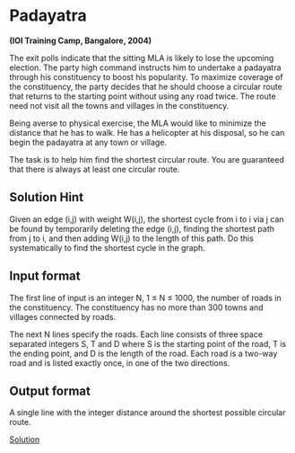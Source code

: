 # Padayatra
**(IOI Training Camp, Bangalore, 2004)**

The exit polls indicate that the sitting MLA is likely to lose the upcoming election. The party high command instructs him to undertake a padayatra through his constituency to boost his popularity. To maximize coverage of the constituency, the party decides that he should choose a circular route that returns to the starting point without using any road twice. The route need not visit all the towns and villages in the constituency.

Being averse to physical exercise, the MLA would like to minimize the distance that he has to walk. He has a helicopter at his disposal, so he can begin the padayatra at any town or village.

The task is to help him find the shortest circular route. You are guaranteed that there is always at least one circular route.

## Solution Hint
Given an edge (i,j) with weight W(i,j), the shortest cycle from i to i via j can be found by temporarily deleting the edge (i,j), finding the shortest path from j to i, and then adding W(i,j) to the length of this path. Do this systematically to find the shortest cycle in the graph.

## Input format
The first line of input is an integer N, 1 ≤ N ≤ 1000, the number of roads in the constituency. The constituency has no more than 300 towns and villages connected by roads.

The next N lines specify the roads. Each line consists of three space separated integers S, T and D where S is the starting point of the road, T is the ending point, and D is the length of the road. Each road is a two-way road and is listed exactly once, in one of the two directions.

## Output format
A single line with the integer distance around the shortest possible circular route.

[Solution](Solution2.py)
